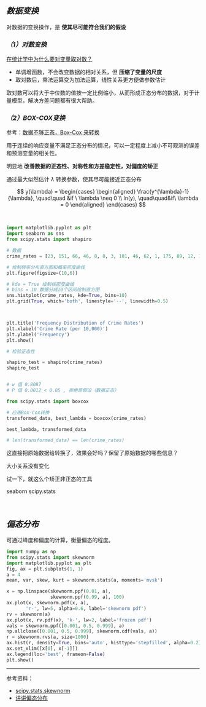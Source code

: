 

## _数据变换_

对数据的变换操作，是 **使其尽可能符合我们的假设**


### _（1）对数变换_

[在统计学中为什么要对变量取对数？](https://www.zhihu.com/question/22012482)

- 单调增函数，不会改变数据的相对关系，但 **压缩了变量的尺度**
- 取对数后，乘法运算变为加法运算，线性关系更方便做参数估计


取对数可以将大于中位数的值按一定比例缩小，从而形成正态分布的数据，对于计量模型，解决方差问题都有很大帮助。




### _（2）BOX-COX变换_

参考：[数据不够正态，Box-Cox 来转换](https://zhuanlan.zhihu.com/p/654738505)

用于连续的响应变量不满足正态分布的情况，可以一定程度上减小不可观测的误差和预测变量的相关性。

明显地 **改善数据的正态性、对称性和方差稳定性，对偏度的矫正**

通过最大似然估计 $\lambda$ 转换参数，使其尽可能接近正态分布


$$
y(\lambda) = \begin{cases}
\begin{aligned}
\frac{y^{\lambda}-1}{\lambda},   \quad\quad &if \ \lambda \neq 0 \\
ln(y),        \quad\quad&if\  \lambda = 0
\end{aligned}
\end{cases}
$$


</br>

```python
import matplotlib.pyplot as plt
import seaborn as sns
from scipy.stats import shapiro

# 数据
crime_rates = [23, 151, 66, 46, 8, 8, 3, 101, 46, 62, 1, 175, 89, 12, 10, 10, 18, 37, 28, 17]

# 绘制频率分布直方图和概率密度曲线
plt.figure(figsize=(10,6))

# kde = True 绘制核密度曲线
# bins = 10 数据分成10个区间绘制直方图
sns.histplot(crime_rates, kde=True, bins=10)
plt.grid(True, which='both', linestyle='--', linewidth=0.5)



plt.title('Frequency Distribution of Crime Rates')
plt.xlabel('Crime Rate (per 10,000)')
plt.ylabel('Frequency')
plt.show()

```

```python
# 检验正态性

shapiro_test = shapiro(crime_rates)
shapiro_test


# w 值 0.8087
# P 值 0.0012 < 0.05 , 拒绝原假设（数据正态）
```


```python
from scipy.stats import boxcox

# 应用Box-Cox转换
transformed_data, best_lambda = boxcox(crime_rates)

best_lambda, transformed_data

# len(transformed_data) == len(crime_rates)
```

这直接把原始数据给转换了，效果会好吗？保留了原始数据的哪些信息？



大小关系没有变化



试一下，就这么个矫正非正态的工具

seaborn scipy.stats






</br>

## _偏态分布_

可通过峰度和偏度的计算，衡量偏态的程度。


```python
import numpy as np
from scipy.stats import skewnorm
import matplotlib.pyplot as plt
fig, ax = plt.subplots(1, 1)
a = 4
mean, var, skew, kurt = skewnorm.stats(a, moments='mvsk')

x = np.linspace(skewnorm.ppf(0.01, a),
                skewnorm.ppf(0.99, a), 100)
ax.plot(x, skewnorm.pdf(x, a),
       'r-', lw=5, alpha=0.6, label='skewnorm pdf')
rv = skewnorm(a)
ax.plot(x, rv.pdf(x), 'k-', lw=2, label='frozen pdf')
vals = skewnorm.ppf([0.001, 0.5, 0.999], a)
np.allclose([0.001, 0.5, 0.999], skewnorm.cdf(vals, a))
r = skewnorm.rvs(a, size=1000)
ax.hist(r, density=True, bins='auto', histtype='stepfilled', alpha=0.2)
ax.set_xlim([x[0], x[-1]])
ax.legend(loc='best', frameon=False)
plt.show()
```


--------------

参考资料：
- [scipy.stats.skewnorm](https://docs.scipy.org/doc/scipy/reference/generated/scipy.stats.skewnorm.html)
- [讲讲偏态分布](https://zhuanlan.zhihu.com/p/367865378)
